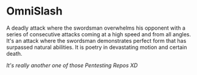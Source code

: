 # OmniSlash
A deadly attack where the swordsman overwhelms his opponent with a series of consecutive attacks coming at a high speed and from all angles. It's an attack where the swordsman demonstrates perfect form that has surpassed natural abilities. It is poetry in devastating motion and certain death.

*It's really another one of those Pentesting Repos XD*